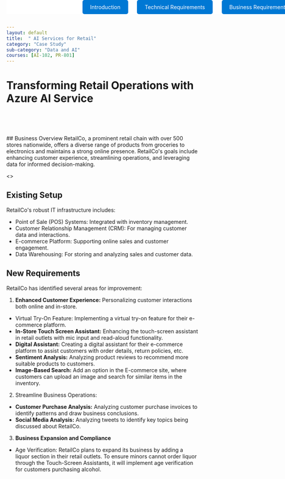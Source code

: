 ```yaml
---
layout: default
title:  " AI Services for Retail"
category: "Case Study"
sub-category: "Data and AI"
courses: [AI-102, PR-801]
---
```

# Transforming Retail Operations with Azure AI Service

<!-- Buttons -->
<div class="fixed-buttons">
  <a href="#introduction" class="button">Introduction</a>
  <a href="#technical-requirements" class="button">Technical Requirements</a>
  <a href="#business-requirements" class="button">Business Requirements</a>
</div>

<div class="content">
## Business Overview
<a id="business"></a>
RetailCo, a prominent retail chain with over 500 stores nationwide, offers a diverse range of products from groceries to electronics and maintains a strong online presence. RetailCo's goals include enhancing customer experience, streamlining operations, and leveraging data for informed decision-making.

<<image>>

## Existing Setup
<a id="existing"></a>
RetailCo's robust IT infrastructure includes:

* Point of Sale (POS) Systems: Integrated with inventory management.
* Customer Relationship Management (CRM): For managing customer data and interactions.
* E-commerce Platform: Supporting online sales and customer engagement.
* Data Warehousing: For storing and analyzing sales and customer data.

## New Requirements
<a id="new"></a>
RetailCo has identified several areas for improvement:

1. **Enhanced Customer Experience:** Personalizing customer interactions both online and in-store.
* Virtual Try-On Feature: Implementing a virtual try-on feature for their e-commerce platform.
* **In-Store Touch Screen Assistant:** Enhancing the touch-screen assistant in retail outlets with mic input and read-aloud functionality.
* **Digital Assistant:** Creating a digital assistant for their e-commerce platform to assist customers with order details, return policies, etc.
* **Sentiment Analysis:** Analyzing product reviews to recommend more suitable products to customers.
* **Image-Based Search:** Add an option in the E-commerce site, where customers can upload an image and search for similar items in the inventory. 

2. Streamline Business Operations:
* **Customer Purchase Analysis:** Analyzing customer purchase invoices to identify patterns and draw business conclusions.
* **Social Media Analysis:** Analyzing tweets to identify key topics being discussed about RetailCo.
  
3. **Business Expansion and Compliance**
* Age Verification: RetailCo plans to expand its business by adding a liquor section in their retail outlets. To ensure minors cannot order liquor through the Touch-Screen Assistants, it will implement age verification for customers purchasing alcohol.
</div>

<style>
 
  .fixed-buttons {
  position: fixed;
  top: 0;
  width: 100%;
  background-color: white; /* Optional: to match the background */
  text-align: center;
  padding: 10px 0;
  z-index: 1000; /* Ensure it stays on top of other content */
}
.button {
  margin: 0 10px;
  padding: 10px 20px;
  background-color: #0078d4;
  color: white;
  text-decoration: none;
  border-radius: 5px;
}

.button:hover {
  background-color: #0056b3;
}

.content {
  padding-top: 60px; /* Adjust this value as needed to ensure the heading is visible */
}
</style>

